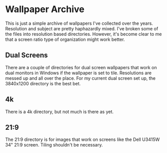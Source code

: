 # Wallpaper Archive

This is just a simple archive of wallpapers I've collected over the years. Resolution and subject are pretty haphazardly mixed. I've broken some of the files into resolution based directories. However, it's become clear to me that a screen ratio type of organization might work better.

## Dual Screens

There are a couple of directories for dual screen wallpapers that work on dual monitors in Windows if the wallpaper is set to tile. Resolutions are messed up and all over the place. For my current dual screen set up, the 3840x1200 directory is the best bet.

## 4k

There is a 4k directory, but not much is there as yet.

## 21:9

The 21:9 directory is for images that work on screens like the Dell U3415W 34" 21:9 screen. Tiling shouldn't be necessary.
